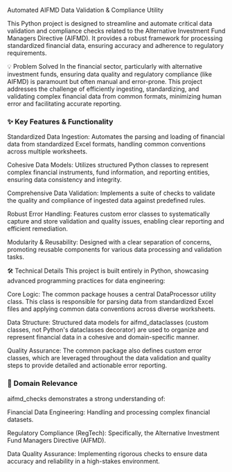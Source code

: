 Automated AIFMD Data Validation & Compliance Utility

This Python project is designed to streamline and automate critical data validation and compliance checks related to the Alternative Investment Fund Managers Directive (AIFMD). It provides a robust framework for processing standardized financial data, ensuring accuracy and adherence to regulatory requirements.

💡 Problem Solved
In the financial sector, particularly with alternative investment funds, ensuring data quality and regulatory compliance (like AIFMD) is paramount but often manual and error-prone. This project addresses the challenge of efficiently ingesting, standardizing, and validating complex financial data from common formats, minimizing human error and facilitating accurate reporting.

### ✨ Key Features & Functionality
Standardized Data Ingestion: Automates the parsing and loading of financial data from standardized Excel formats, handling common conventions across multiple worksheets.

Cohesive Data Models: Utilizes structured Python classes to represent complex financial instruments, fund information, and reporting entities, ensuring data consistency and integrity.

Comprehensive Data Validation: Implements a suite of checks to validate the quality and compliance of ingested data against predefined rules.

Robust Error Handling: Features custom error classes to systematically capture and store validation and quality issues, enabling clear reporting and efficient remediation.

Modularity & Reusability: Designed with a clear separation of concerns, promoting reusable components for various data processing and validation tasks.

🛠️ Technical Details
This project is built entirely in Python, showcasing advanced programming practices for data engineering:

Core Logic: The common package houses a central DataProcessor utility class. This class is responsible for parsing data from standardized Excel files and applying common data conventions across diverse worksheets.

Data Structure: Structured data models for aifmd_dataclasses (custom classes, not Python's dataclasses decorator) are used to organize and represent financial data in a cohesive and domain-specific manner.

Quality Assurance: The common package also defines custom error classes, which are leveraged throughout the data validation and quality steps to provide detailed and actionable error reporting.

### 🎯 Domain Relevance
aifmd_checks demonstrates a strong understanding of:

Financial Data Engineering: Handling and processing complex financial datasets.

Regulatory Compliance (RegTech): Specifically, the Alternative Investment Fund Managers Directive (AIFMD).

Data Quality Assurance: Implementing rigorous checks to ensure data accuracy and reliability in a high-stakes environment.

